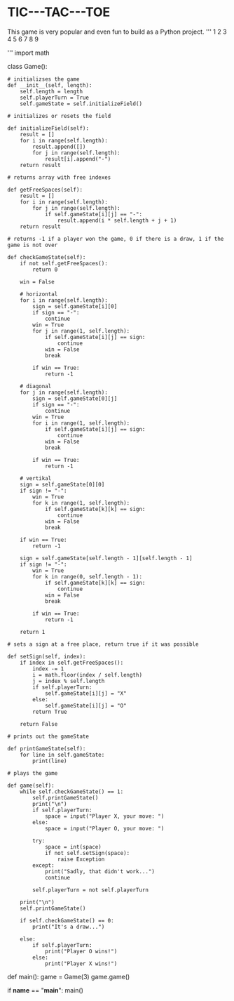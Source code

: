 # TIC---TAC---TOE
 This game is very popular and even fun to build as a Python project.
'''
1 2 3
4 5 6
7 8 9

'''
import math


class Game():

    # initializses the game
    def __init__(self, length):
        self.length = length
        self.playerTurn = True
        self.gameState = self.initializeField()

    # initializes or resets the field

    def initializeField(self):
        result = []
        for i in range(self.length):
            result.append([])
            for j in range(self.length):
                result[i].append("-")
        return result

    # returns array with free indexes

    def getFreeSpaces(self):
        result = []
        for i in range(self.length):
            for j in range(self.length):
                if self.gameState[i][j] == "-":
                    result.append(i * self.length + j + 1)
        return result

    # returns -1 if a player won the game, 0 if there is a draw, 1 if the game is not over

    def checkGameState(self):
        if not self.getFreeSpaces():
            return 0

        win = False

        # horizontal
        for i in range(self.length):
            sign = self.gameState[i][0]
            if sign == "-":
                continue
            win = True
            for j in range(1, self.length):
                if self.gameState[i][j] == sign:
                    continue
                win = False
                break

            if win == True:
                return -1

        # diagonal
        for j in range(self.length):
            sign = self.gameState[0][j]
            if sign == "-":
                continue
            win = True
            for i in range(1, self.length):
                if self.gameState[i][j] == sign:
                    continue
                win = False
                break

            if win == True:
                return -1

        # vertikal
        sign = self.gameState[0][0]
        if sign != "-":
            win = True
            for k in range(1, self.length):
                if self.gameState[k][k] == sign:
                    continue
                win = False
                break

        if win == True:
            return -1

        sign = self.gameState[self.length - 1][self.length - 1]
        if sign != "-":
            win = True
            for k in range(0, self.length - 1):
                if self.gameState[k][k] == sign:
                    continue
                win = False
                break

            if win == True:
                return -1

        return 1

    # sets a sign at a free place, return true if it was possible

    def setSign(self, index):
        if index in self.getFreeSpaces():
            index -= 1
            i = math.floor(index / self.length)
            j = index % self.length
            if self.playerTurn:
                self.gameState[i][j] = "X"
            else:
                self.gameState[i][j] = "O"
            return True

        return False

    # prints out the gameState

    def printGameState(self):
        for line in self.gameState:
            print(line)

    # plays the game

    def game(self):
        while self.checkGameState() == 1:
            self.printGameState()
            print("\n")
            if self.playerTurn:
                space = input("Player X, your move: ")
            else:
                space = input("Player O, your move: ")

            try:
                space = int(space)
                if not self.setSign(space):
                    raise Exception
            except:
                print("Sadly, that didn't work...")
                continue

            self.playerTurn = not self.playerTurn

        print("\n")
        self.printGameState()

        if self.checkGameState() == 0:
            print("It's a draw...")

        else:
            if self.playerTurn:
                print("Player O wins!")
            else:
                print("Player X wins!")


def main():
    game = Game(3)
    game.game()


if __name__ == "__main__":
    main()
